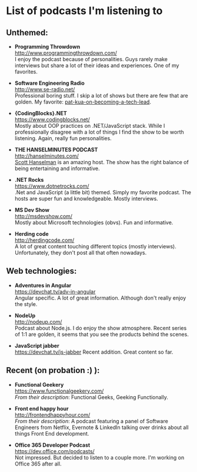 
# List of podcasts I'm listening to

## Unthemed:

- **Programming Throwdown**  
  http://www.programmingthrowdown.com/  
  I enjoy the podcast because of personalities. Guys rarely make interviews but share a lot of their ideas and experiences. One of my favorites.

- **Software Engineering Radio**  
  http://www.se-radio.net/  
  Professional boring stuff. I skip a lot of shows but there are few that are golden. My favorite: [pat-kua-on-becoming-a-tech-lead](http://www.se-radio.net/2016/08/se-radio-episode-265-pat-kua-on-becoming-a-tech-lead/).

- **{CodingBlocks}.NET**  
  https://www.codingblocks.net/  
  Mostly about OOP practices on .NET/JavaScript stack. While I professionally disagree with a lot of things I find the show to be worth listening. Again, really fun personalities.

- **THE HANSELMINUTES PODCAST**  
  http://hanselminutes.com/  
  [Scott Hanselman](http://www.hanselman.com/) is an amazing host. The show has the right balance of being entertaining and informative. 

- **.NET Rocks**  
  https://www.dotnetrocks.com/  
  .Net and JavaScript (a little bit) themed. Simply my favorite podcast. The hosts are super fun and knowledgeable. Mostly interviews.

- **MS Dev Show**  
  http://msdevshow.com/  
  Mostly about Microsoft technologies (obvs). Fun and informative.

- **Herding code**  
  http://herdingcode.com/  
  A lot of great content touching different topics (mostly interviews). Unfortunately, they don't post all that often nowadays.


## Web technologies:

- **Adventures in Angular**  
  https://devchat.tv/adv-in-angular  
  Angular specific. A lot of great information. Although don't really enjoy the style.

- **NodeUp**  
  http://nodeup.com/  
  Podcast about Node.js. I do enjoy the show atmosphere. Recent series of 1:1 are golden, it seems that you see the products behind the scenes.

- **JavaScript jabber**  
  https://devchat.tv/js-jabber
  Recent addition. Great content so far.

  
## Recent (on probation :) ):

- **Functional Geekery**  
  https://www.functionalgeekery.com/  
  _From their description_: Functional Geeks, Geeking Functionally.

- **Front end happy hour**  
  http://frontendhappyhour.com/  
  _From their description_: A podcast featuring a panel of Software Engineers from Netflix, Evernote & LinkedIn talking over drinks about all things Front End development.

- **Office 365 Developer Podcast**  
  https://dev.office.com/podcasts/  
  Not impressed. But decided to listen to a couple more. I'm working on Office 365 after all.